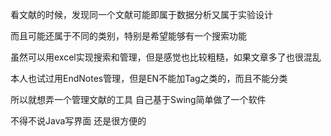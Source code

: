 看文献的时候，发现同一个文献可能即属于数据分析又属于实验设计 

而且可能还属于不同的类别，特别是希望能够有一个搜索功能

虽然可以用excel实现搜索和管理，但是感觉也比较粗糙，如果文章多了也很混乱

本人也试过用EndNotes管理，但是EN不能加Tag之类的，而且不能分类

所以就想弄一个管理文献的工具 自己基于Swing简单做了一个软件

不得不说Java写界面 还是很方便的